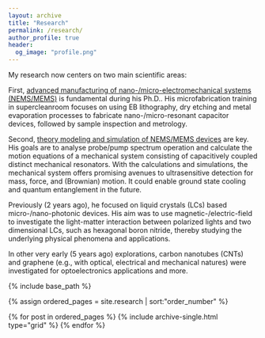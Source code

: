 ```yaml
---
layout: archive
title: "Research"
permalink: /research/
author_profile: true
header:
  og_image: "profile.png"
---
```


My research now centers on two main scientific areas:

First, <ins>advanced manufacturing of nano-/micro-electromechanical systems (NEMS/MEMS)</ins> is fundamental during his Ph.D.. His microfabrication training in supercleanroom focuses on using EB lithography, dry etching and metal evaporation processes to fabricate nano-/micro-resonant capacitor devices, followed by sample inspection and metrology.

Second, <ins>theory modeling and simulation of NEMS/MEMS devices</ins> are key. His goals are to analyse probe/pump spectrum operation and calculate 
the motion equations of a mechanical system consisting of capacitively coupled distinct mechanical resonators. With the calculations and simulations, the mechanical system offers promising avenues to ultrasensitive detection for mass, force, and (Brownian) motion. It could enable ground state cooling and quantum entanglement in the future.

Previously (2 years ago), he focused on liquid crystals (LCs) based micro-/nano-photonic devices. His aim was to use magnetic-/electric-field to investigate the light-matter interaction between polarized lights and two dimensional LCs, such as hexagonal boron nitride, thereby studying the underlying physical phenomena and applications.

In other very early (5 years ago) explorations, carbon nanotubes (CNTs) and graphene (e.g., with optical, electrical and mechanical natures) were investigated for optoelectronics applications and more.


<nbsp>

{% include base_path %}

{% assign ordered_pages = site.research | sort:"order_number" %}

{% for post in ordered_pages %}
  {% include archive-single.html type="grid" %}
{% endfor %}
